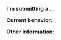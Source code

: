 **I'm submitting a ...**
<!-- bug, request, question -->

**Current behavior:**
<!-- link to JIRA UserStory -->

**Other information**:
